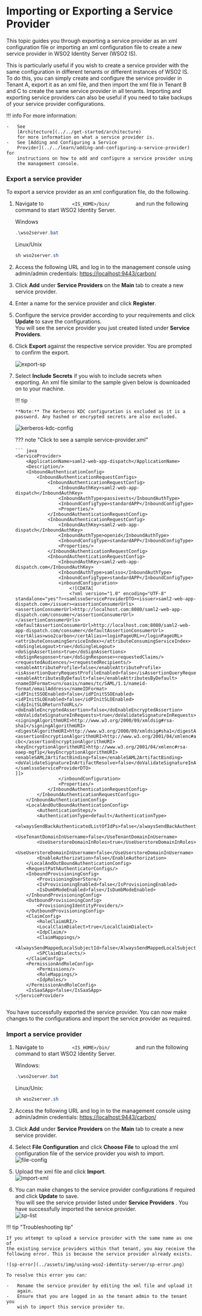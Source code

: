 # Importing or Exporting a Service Provider

This topic guides you through exporting a service provider as an xml
configuration file or importing an xml configuration file to create a
new service provider in WSO2 Identity Server (WSO2 IS).

This is particularly useful if you wish to create a service provider
with the same configuration in different tenants or different instances
of WSO2 IS. To do this, you can simply create and configure the service
provider in Tenant A, export it as an xml file, and then import the xml
file in Tenant B and C to create the same service provider in all
tenants. Importing and exporting service providers can also be useful if
you need to take backups of your service provider configurations.

!!! info 
    For more information:

    -   See
        [Architecture](../../get-started/architecture)
        for more information on what a service provider is.
    -   See [Adding and Configuring a Service
        Provider](../../learn/adding-and-configuring-a-service-provider) for
        instructions on how to add and configure a service provider using
        the management console.


### Export a service provider

To export a service provider as an xml configuration file, do the
following.

1.  Navigate to `           <IS_HOME>/bin/          ` and run the
    following command to start WSO2 Identity Server.

    Windows
    ``` java
    .\wso2server.bat
    ```

    Linux/Unix
    ``` java
    sh wso2server.sh
    ```

2.  Access the following URL and log in to the management console using
    admin/admin credentials: <https://localhost:9443/carbon/>

3.  Click **Add** under **Service Providers** on the **Main** tab to
    create a new service provider.
4.  Enter a name for the service provider and click **Register**.
5.  Configure the service provider according to your requirements and
    click **Update** to save the configurations.  
    You will see the service provider you just created listed under
    **Service Providers**.
6.  Click **Export** against the respective service provider. You are
    prompted to confirm the export.  

    ![export-sp](../assets/img/using-wso2-identity-server/export-sp.png)

7.  Select **Include Secrets** if you wish to include secrets when
    exporting. An xml file similar to the sample given below is
    downloaded on to your machine.

    !!! tip
    
        **Note:** The Kerberos KDC configuration is excluded as it is a
        password. Any hashed or encrypted secrets are also excluded.
    

    ![kerberos-kdc-config](../assets/img/using-wso2-identity-server/kerberos-kdc-config.png)

    ??? note "Click to see a sample service-provider.xml"

        ``` java
        <ServiceProvider>
            <ApplicationName>saml2-web-app-dispatch</ApplicationName>
            <Description/>
            <InboundAuthenticationConfig>
                <InboundAuthenticationRequestConfigs>
                    <InboundAuthenticationRequestConfig>
                        <InboundAuthKey>saml2-web-app-dispatch</InboundAuthKey>
                        <InboundAuthType>passivests</InboundAuthType>
                        <InboundConfigType>standardAPP</InboundConfigType>
                        <Properties/>
                    </InboundAuthenticationRequestConfig>
                    <InboundAuthenticationRequestConfig>
                        <InboundAuthKey>saml2-web-app-dispatch</InboundAuthKey>
                        <InboundAuthType>openid</InboundAuthType>
                        <InboundConfigType>standardAPP</InboundConfigType>
                        <Properties/>
                    </InboundAuthenticationRequestConfig>
                    <InboundAuthenticationRequestConfig>
                        <InboundAuthKey>saml2-web-app-dispatch.com</InboundAuthKey>
                        <InboundAuthType>samlsso</InboundAuthType>
                        <InboundConfigType>standardAPP</InboundConfigType>
                        <inboundConfiguration>
                            <![CDATA[
                            <?xml version="1.0" encoding="UTF-8" standalone="yes"?><samlssoServiceProviderDTO><issuer>saml2-web-app-dispatch.com</issuer><assertionConsumerUrls><assertionConsumerUrl>http://localhost.com:8080/saml2-web-app-dispatch.com/consumer</assertionConsumerUrl></assertionConsumerUrls><defaultAssertionConsumerUrl>http://localhost.com:8080/saml2-web-app-dispatch.com/consumer</defaultAssertionConsumerUrl><certAlias>wso2carbon</certAlias><loginPageURL></loginPageURL><attributeConsumingServiceIndex></attributeConsumingServiceIndex><doSingleLogout>true</doSingleLogout><doSignAssertions>true</doSignAssertions><doSignResponse>true</doSignResponse><requestedClaims/><requestedAudiences/><requestedRecipients/><enableAttributeProfile>false</enableAttributeProfile><isAssertionQueryRequestProfileEnabled>false</isAssertionQueryRequestProfileEnabled><enableAttributesByDefault>false</enableAttributesByDefault><nameIDFormat>urn/oasis/names/tc/SAML/1.1/nameid-format/emailAddress</nameIDFormat><idPInitSSOEnabled>false</idPInitSSOEnabled><idPInitSLOEnabled>false</idPInitSLOEnabled><idpInitSLOReturnToURLs/><doEnableEncryptedAssertion>false</doEnableEncryptedAssertion><doValidateSignatureInRequests>true</doValidateSignatureInRequests><signingAlgorithmURI>http://www.w3.org/2000/09/xmldsig#rsa-sha1</signingAlgorithmURI><digestAlgorithmURI>http://www.w3.org/2000/09/xmldsig#sha1</digestAlgorithmURI><assertionEncryptionAlgorithmURI>http://www.w3.org/2001/04/xmlenc#aes256-cbc</assertionEncryptionAlgorithmURI><keyEncryptionAlgorithmURI>http://www.w3.org/2001/04/xmlenc#rsa-oaep-mgf1p</keyEncryptionAlgorithmURI><enableSAML2ArtifactBinding>false</enableSAML2ArtifactBinding><doValidateSignatureInArtifactResolve>false</doValidateSignatureInArtifactResolve></samlssoServiceProviderDTO>
        ]]>
                        </inboundConfiguration>
                        <Properties/>
                    </InboundAuthenticationRequestConfig>
                </InboundAuthenticationRequestConfigs>
            </InboundAuthenticationConfig>
            <LocalAndOutBoundAuthenticationConfig>
                <AuthenticationSteps/>
                <AuthenticationType>default</AuthenticationType>
                <alwaysSendBackAuthenticatedListOfIdPs>false</alwaysSendBackAuthenticatedListOfIdPs>
                <UseTenantDomainInUsername>false</UseTenantDomainInUsername>
                <UseUserstoreDomainInRoles>true</UseUserstoreDomainInRoles>
                <UseUserstoreDomainInUsername>false</UseUserstoreDomainInUsername>
                <EnableAuthorization>false</EnableAuthorization>
            </LocalAndOutBoundAuthenticationConfig>
            <RequestPathAuthenticatorConfigs/>
            <InboundProvisioningConfig>
                <ProvisioningUserStore/>
                <IsProvisioningEnabled>false</IsProvisioningEnabled>
                <IsDumbModeEnabled>false</IsDumbModeEnabled>
            </InboundProvisioningConfig>
            <OutboundProvisioningConfig>
                <ProvisioningIdentityProviders/>
            </OutboundProvisioningConfig>
            <ClaimConfig>
                <RoleClaimURI/>
                <LocalClaimDialect>true</LocalClaimDialect>
                <IdpClaim/>
                <ClaimMappings/>
                <AlwaysSendMappedLocalSubjectId>false</AlwaysSendMappedLocalSubjectId>
                <SPClaimDialects/>
            </ClaimConfig>
            <PermissionAndRoleConfig>
                <Permissions/>
                <RoleMappings/>
                <IdpRoles/>
            </PermissionAndRoleConfig>
            <IsSaaSApp>false</IsSaaSApp>
        </ServiceProvider>
        ```

You have successfully exported the service provider. You can now make
changes to the configurations and import the service provider as
required.

### Import a service provider

1.  Navigate to `           <IS_HOME>/bin/          ` and run the
    following command to start WSO2 Identity Server.

    Windows:
    ``` java
    .\wso2server.bat
    ```
    Linux/Unix:
    ``` java
    sh wso2server.sh
    ```

2.  Access the following URL and log in to the management console using
    admin/admin credentials: <https://localhost:9443/carbon/>

3.  Click **Add** under **Service Providers** on the **Main** tab to
    create a new service provider.
4.  Select **File Configuration** and click **Choose File** to upload
    the xml configuration file of the service provider you wish to
    import.  
    ![file-config](../assets/img/using-wso2-identity-server/file-config.png)
5.  Upload the xml file and click **Import**.  
    ![import-xml](../assets/img/using-wso2-identity-server/import-xml.png)
6.  You can make changes to the service provider configurations if
    required and click **Update** to save.  
    You will see the service provider listed under **Service Providers**
    . You have successfully imported the service provider.  
    ![sp-list](../assets/img/using-wso2-identity-server/sp-list.png)

!!! tip "Troubleshooting tip"
    
    If you attempt to upload a service provider with the same name as one of
    the existing service providers within that tenant, you may receive the
    following error. This is because the service provider already exists.
    
    ![sp-error](../assets/img/using-wso2-identity-server/sp-error.png)
    
    To resolve this error you can:
    
    -   Rename the service provider by editing the xml file and upload it
        again.
    -   Ensure that you are logged in as the tenant admin to the tenant you
        wish to import this service provider to.
    
